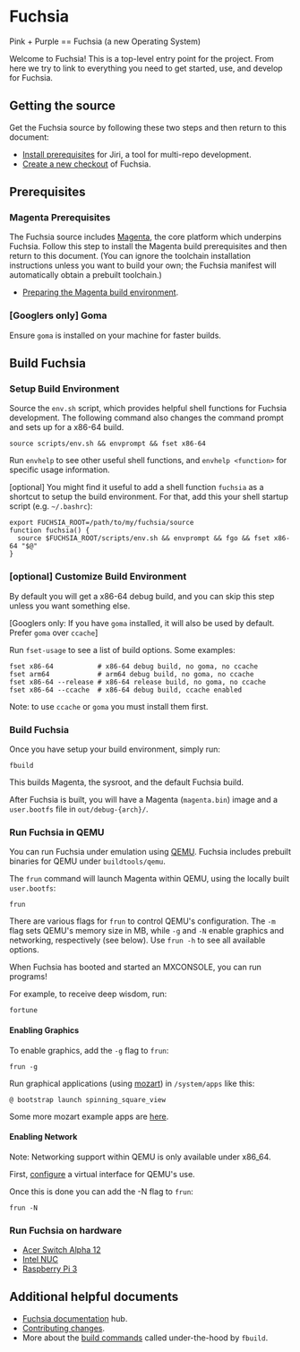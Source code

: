 # Fuchsia

Pink + Purple == Fuchsia (a new Operating System)

Welcome to Fuchsia! This is a top-level entry point for the project. From here
we try to link to everything you need to get started, use, and develop for
Fuchsia.

## Getting the source
Get the Fuchsia source by following these two steps and then return to this document:
  * [Install prerequisites](https://fuchsia.googlesource.com/manifest/+/HEAD/README.md#Prerequisites) for Jiri, a tool for multi-repo development.
  * [Create a new checkout](https://fuchsia.googlesource.com/manifest/+/HEAD/README.md#Creating-a-new-checkout) of Fuchsia.

## Prerequisites

### Magenta Prerequisites

The Fuchsia source  includes [Magenta](https://fuchsia.googlesource.com/magenta), the core platform which underpins Fuchsia. Follow this step to install the Magenta build prerequisites and then return to this document. (You can ignore the toolchain installation instructions unless you want to build your own; the Fuchsia manifest will automatically obtain a prebuilt toolchain.)

* [Preparing the Magenta build environment](https://fuchsia.googlesource.com/magenta/+/master/docs/getting_started.md#Preparing-the-build-environment).

### [Googlers only] Goma

Ensure `goma` is installed on your machine for faster builds.

## Build Fuchsia
### Setup Build Environment

Source the `env.sh` script, which provides helpful shell functions for Fuchsia development. The following command also changes the command prompt and sets up for a x86-64 build.

```
source scripts/env.sh && envprompt && fset x86-64
```

Run `envhelp` to see other useful shell functions, and `envhelp <function>` for specific usage information.

[optional] You might find it useful to add a shell function `fuchsia` as a shortcut to setup the build environment. For that, add this your shell startup script (e.g. `~/.bashrc`):

```
export FUCHSIA_ROOT=/path/to/my/fuchsia/source
function fuchsia() {
  source $FUCHSIA_ROOT/scripts/env.sh && envprompt && fgo && fset x86-64 "$@"
}
```


### [optional] Customize Build Environment

By default you will get a x86-64 debug build, and you can skip this step unless you want something else.

[Googlers only: If you have `goma` installed, it will also be used by default. Prefer `goma` over `ccache`]

Run `fset-usage` to see a list of build options. Some examples:

```
fset x86-64           # x86-64 debug build, no goma, no ccache
fset arm64            # arm64 debug build, no goma, no ccache
fset x86-64 --release # x86-64 release build, no goma, no ccache
fset x86-64 --ccache  # x86-64 debug build, ccache enabled
```

Note: to use `ccache` or `goma` you must install them first.

### Build Fuchsia

Once you have setup your build environment, simply run:
```
fbuild
```

This builds Magenta, the sysroot, and the default Fuchsia build.

After Fuchsia is built, you will have a Magenta (`magenta.bin`) image and a `user.bootfs` file in `out/debug-{arch}/`.

### Run Fuchsia in QEMU

You can run Fuchsia under emulation using [QEMU](https://fuchsia.googlesource.com/magenta/+/HEAD/docs/qemu.md).
Fuchsia includes prebuilt binaries for QEMU under `buildtools/qemu`.

The `frun` command will launch Magenta within QEMU, using the locally built
`user.bootfs`:

```
frun
```

There are various flags for `frun` to control QEMU's configuration. The `-m`
flag sets QEMU's memory size in MB, while `-g` and `-N` enable graphics and
networking, respectively (see below). Use `frun -h` to see all available
options.

When Fuchsia has booted and started an MXCONSOLE, you can run programs!

For example, to receive deep wisdom, run:

```
fortune
```

#### Enabling Graphics

To enable graphics, add the `-g` flag to `frun`:

```
frun -g
```

Run graphical applications (using [mozart](https://fuchsia.googlesource.com/mozart))
in `/system/apps` like this:

```
@ bootstrap launch spinning_square_view
```

Some more mozart example apps are [here](https://fuchsia.googlesource.com/mozart/+/HEAD/examples/).

#### Enabling Network

Note: Networking support within QEMU is only available under x86_64.

First, [configure](https://fuchsia.googlesource.com/magenta/+/master/docs/qemu.md#Enabling-Networking-under-Qemu-x86_64-only)
a virtual interface for QEMU's use.

Once this is done you can add the -N flag to `frun`:

```
frun -N
```

### Run Fuchsia on hardware

* [Acer Switch Alpha 12](https://fuchsia.googlesource.com/magenta/+/master/docs/targets/acer12.md)
* [Intel NUC](https://fuchsia.googlesource.com/magenta/+/master/docs/targets/nuc.md)
* [Raspberry Pi 3](https://fuchsia.googlesource.com/magenta/+/master/docs/targets/rpi3.md)

## Additional helpful documents


* [Fuchsia documentation](https://fuchsia.googlesource.com/docs) hub.
* [Contributing changes](https://fuchsia.googlesource.com/manifest/+/HEAD/README.md#Submitting-changes).
* More about the [build commands](https://fuchsia.googlesource.com/fuchsia/+/HEAD/BUILD_NOTES.md) called under-the-hood by `fbuild`.
